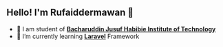 ## Hello! I'm Rufaiddermawan 👋

<!--
**rufaiddermawan/rufaiddermawan** is a ✨ _special_ ✨ repository because its `README.md` (this file) appears on your GitHub profile.

Here are some ideas to get you started:

- 🔭 I’m currently working on ...
- 🌱 I’m currently learning [**Laravel**](https)
- 👯 I’m looking to collaborate on ...
- 🤔 I’m looking for help with ...
- 💬 Ask me about ...
- 📫 How to reach me: ...
- 😄 Pronouns: ...
- ⚡ Fun fact: ...
-->
- 🔭 I am student of [**Bacharuddin Jusuf Habibie Institute of Technology**](https://ith.ac.id)
- 🌱 I’m currently learning [**Laravel**](https://laraver.com) Framework